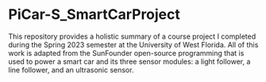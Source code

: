 # PiCar-S_SmartCarProject
This repository provides a holistic summary of a course project I completed during the Spring 2023 semester at the University of West Florida. All of this work is adapted from the SunFounder open-source programming that is used to power a smart car and its three sensor modules: a light follower, a line follower, and an ultrasonic sensor. 
